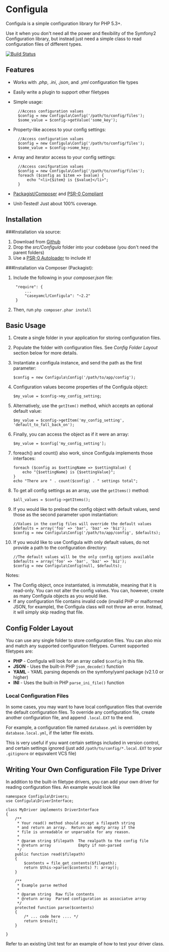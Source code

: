 Configula
=========

Configula is a simple configuration library for PHP 5.3+.  

Use it when you don't need all the power and flexibility of the  Symfony2 Configuration library, but instead just need a simple class to read configuration files of different types.

[![Build Status](https://travis-ci.org/caseyamcl/Configula.png?branch=master)](https://travis-ci.org/caseyamcl/Configula)

Features
--------
* Works with _.php_, _.ini_, _.json_, and _.yml_ configuration file types
* Easily write a plugin to support other filetypes
* Simple usage:

        //Access configuration values
        $config = new Configula\Config('/path/to/config/files');
        $some_value = $config->getValue('some_key');
        
* Property-like access to your config settings:

        //Access configuration values
        $config = new Configula\Config('/path/to/config/files');
        $some_value = $config->some_key;

* Array and iterator access to your config settings:

        //Access conifguration values
        $config = new Configula\Config('/path/to/config/files');
        foreach ($config as $item => $value) {
            echo "<li>{$item} is {$value}</li>";
        }

* [Packagist/Composer](http://getcomposer.org) and [PSR-0 Compliant](https://github.com/php-fig/fig-standards/blob/master/accepted/PSR-0.md, "PSR-0 Standards Explanation")
* Unit-Tested!  Just about 100% coverage.


Installation
------------

###Installation via source:

1. Download from [Github](http://github.com/caseyamcl/Configula, "Github Page for Configula")
2. Drop the _src/Configula_ folder into your codebase (you don't need the parent folders)
3. Use a [PSR-0 Autoloader](https://github.com/php-fig/fig-standards/blob/master/accepted/PSR-0.md, "PSR-0 Standards Explanation") to include it!

###Installation via Composer (Packagist):

1. Include the following in your _composer.json_ file:

        "require": {
            ...
            "caseyamcl/Configula": "~2.2"
        }

2. Then, run <code>php composer.phar install</code>

Basic Usage
-----------

1.  Create a single folder in your application for storing configuration files.
2.  Populate the folder with configuration files.  See _Config Folder Layout_ section below for more details.
3.  Instantiate a configula instance, and send the path as the first parameter:

        $config = new Configula\Config('/path/to/app/config');

4.  Configuration values become properties of the Configula object:

        $my_value = $config->my_config_setting;

5.  Alternatively, use the <code>getItem()</code> method, which accepts an optional default value:

        $my_value = $config->getItem('my_config_setting', 'default_to_fall_back_on');

6.  Finally, you can access the object as if it were an array:

        $my_value = $config['my_config_setting'];

7.  foreach() and count() also work, since Configula implements those interfaces:

        foreach ($config as $settingName => $settingValue) {
            echo "{$settingName} is {$settingValue}";
        }
        echo "There are " . count($config) . " settings total";

8.  To get all config settings as an array, use the <code>getItems()</code> method:

        $all_values = $config->getItems();

9.  If you would like to preload the config object with default values, send those as the second parameter upon instantiation:

        //Values in the config files will override the default values
        $defaults = array('foo' => 'bar', 'baz' => 'biz');
        $config = new Configula\Config('/path/to/app/config', $defaults);

10. If you would like to use Configula with only default values, do not provide a path to the configuration directory:

        //The default values will be the only config options available
        $defaults = array('foo' => 'bar', 'baz' => 'biz');
        $config = new Configula\Config(null, $defaults);

Notes:

* The Config object, once instantiated, is immutable, meaning that it is read-only.  You can not alter the config values.  You can, however, create as many Configula objects as you would like. 
* If any configuration file contains invalid code (invalid PHP or malformed JSON, for example), the Configula class will not throw an error.  Instead, it will simply skip reading that file.


Config Folder Layout
--------------------

You can use any single folder to store configuration files.  You can also mix and match any supported configuration filetypes.  Current supported filetypes are:

* __PHP__ - Configula will look for an array called <code>$config</code> in this file.
* __JSON__ - Uses the built-in PHP <code>json_decode()</code> function
* __YAML__ - YAML parsing depends on the symfony/yaml package (v2.1.0 or higher)
* __INI__ - Uses the built-in PHP <code>parse_ini_file()</code> function

### Local Configuration Files

In some cases, you may want to have local configuration files that override the default configuration files.  To override any configuration file, create another configuration file, and append <code>.local.EXT</code> to the end.

For example, a configuration file named <code>database.yml</code> is overridden by <code>database.local.yml</code>, if the latter file exists.

This is very useful if you want certain settings included in version control, and certain settings ignored (just add <code>/path/to/config/*.local.EXT</code> to your <code>.gitignore</code> or equivalent VCS file)


Writing Your Own Configuration File Type Driver
-----------------------------------------------

In addition to the built-in filetype drivers, you can add your own driver for reading configuration files.  An example would look like

    namespace Configula\Drivers;
    use Configula\DriverInterface;

    class MyDriver implements DriverInterface
    {
        /**
         * Your read() method should accept a filepath string
         * and return an array.  Return an empty array if the
         * file is unreadable or unparsable for any reason.
         *
         * @param string $filepath  The realpath to the config file
         * @return array            Empty if non-parsed
         */
        public function read($filepath)
        {
            $contents = file_get_contents($filepath);
            return $this->parse($contents) ?: array();
        }

        /**
         * Example parse method
         *
         * @param string  Raw file contents
         * @return array  Parsed configuration as associatve array
         */
        protected function parse($contents)
        {
            /* ... code here .... */
            return $result;
        }

    }

Refer to an existing Unit test for an example of how to test your driver class.
